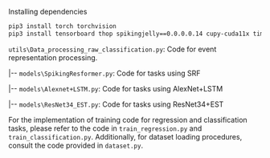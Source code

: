 Installing dependencies
```Bash
pip3 install torch torchvision
pip3 install tensorboard thop spikingjelly==0.0.0.0.14 cupy-cuda11x timm
```

`utils\Data_processing_raw_classification.py`: Code for event representation processing.

|-- `models\SpikingResformer.py`: Code for tasks using SRF

|-- `models\Alexnet+LSTM.py`: Code for tasks using AlexNet+LSTM

|-- `models\ResNet34_EST.py`: Code for tasks using ResNet34+EST

For the implementation of training code for regression and classification tasks, please refer to the code in `train_regression.py` and `train_classification.py`. Additionally, for dataset loading procedures, consult the code provided in `dataset.py`.



